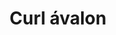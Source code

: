 ---
title: Curl ávalon
date: 
draft: false

# descripcion
description : Aros colgantes pasantes en plata 925 y ávalon.

materials: Plata 925

color: 

dimensions: Largo total 4cm. Ancho dije 2.2cm

code: 01-01-0968

type: "Aros"

categories: []

price: $12.040,00

price_eftvo: $10.230,00

# Images
# first image will be shown in the product page
images:
  # - image: "images/path_to_image"
  # La ubicacion de las imagenes es imagenes/Aros/Aros.Colgantes/01-01-0968-curl-avalon
  - image: "./images/aros/colgantes/01-01-0968-curl-avalon.jpg"
---